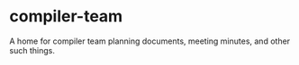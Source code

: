 # compiler-team
A home for compiler team planning documents, meeting minutes, and other such things.
